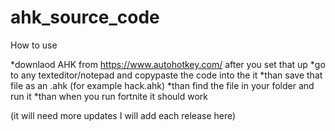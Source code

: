 # ahk_source_code
How to use

*downlaod AHK from https://www.autohotkey.com/ after you set that up 
*go to any texteditor/notepad and copypaste the code into the it
*than save that file as an .ahk (for example hack.ahk)
*than find the file in your folder and run it
*than when you run fortnite it should work 

(it will need more updates I will add each release here)
